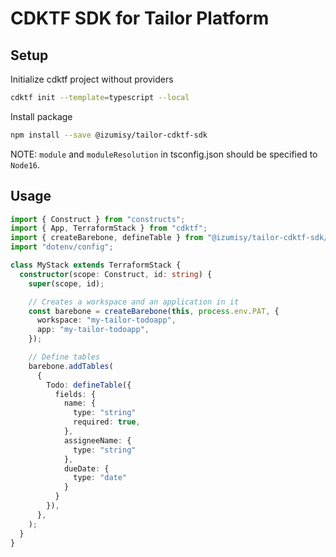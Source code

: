 # CDKTF SDK for Tailor Platform

## Setup

Initialize cdktf project without providers

```bash
cdktf init --template=typescript --local
```

Install package

```bash
npm install --save @izumisy/tailor-cdktf-sdk
```

NOTE: `module` and `moduleResolution` in tsconfig.json should be specified to `Node16`.

## Usage

```ts
import { Construct } from "constructs";
import { App, TerraformStack } from "cdktf";
import { createBarebone, defineTable } from "@izumisy/tailor-cdktf-sdk/sdk";
import "dotenv/config";

class MyStack extends TerraformStack {
  constructor(scope: Construct, id: string) {
    super(scope, id);

    // Creates a workspace and an application in it
    const barebone = createBarebone(this, process.env.PAT, {
      workspace: "my-tailor-todoapp",
      app: "my-tailor-todoapp",
    });

    // Define tables
    barebone.addTables(
      {
        Todo: defineTable({
          fields: {
            name: {
              type: "string"
              required: true,
            },
            assigneeName: {
              type: "string"
            },
            dueDate: {
              type: "date"
            }
          }
        }),
      },
    );
  }
}
```
